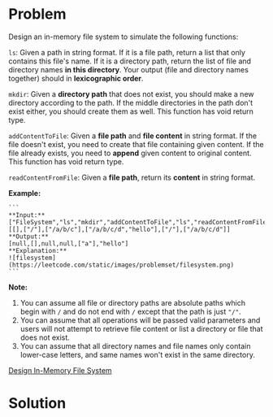 
# Problem

Design an in-memory file system to simulate the following functions:

`ls`: Given a path in string format. If it is a file path, return a list that
only contains this file's name. If it is a directory path, return the list of
file and directory names **in this directory**. Your output (file and
directory names together) should in **lexicographic order**.

`mkdir`: Given a **directory path** that does not exist, you should make a new
directory according to the path. If the middle directories in the path don't
exist either, you should create them as well. This function has void return
type.

`addContentToFile`: Given a **file path** and **file content** in string
format. If the file doesn't exist, you need to create that file containing
given content. If the file already exists, you need to **append** given
content to original content. This function has void return type.

`readContentFromFile`: Given a **file path**, return its **content** in string
format.

**Example:**  

    ```
    **Input:** 
    ["FileSystem","ls","mkdir","addContentToFile","ls","readContentFromFile"]
    [[],["/"],["/a/b/c"],["/a/b/c/d","hello"],["/"],["/a/b/c/d"]]
    **Output:**
    [null,[],null,null,["a"],"hello"]
    **Explanation:**
    ![filesystem](https://leetcode.com/static/images/problemset/filesystem.png)
    ```

**Note:**  

  1. You can assume all file or directory paths are absolute paths which begin with `/` and do not end with `/` except that the path is just `"/"`.
  2. You can assume that all operations will be passed valid parameters and users will not attempt to retrieve file content or list a directory or file that does not exist.
  3. You can assume that all directory names and file names only contain lower-case letters, and same names won't exist in the same directory.



[Design In-Memory File System](https://leetcode.com/problems/design-in-memory-file-system)

# Solution



